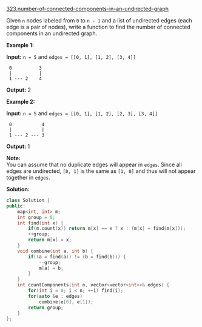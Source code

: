 [323.number-of-connected-components-in-an-undirected-graph](https://leetcode.com/problems/number-of-connected-components-in-an-undirected-graph/)  

Given `n` nodes labeled from `0` to `n - 1` and a list of undirected edges (each edge is a pair of nodes), write a function to find the number of connected components in an undirected graph.

**Example 1:**

**Input:** `n = 5` and `edges = [[0, 1], [1, 2], [3, 4]]`

     0          3
     |          |
     1 --- 2    4 

**Output:** 2

**Example 2:**

**Input:** `n = 5` and `edges = [[0, 1], [1, 2], [2, 3], [3, 4]]`

     0           4
     |           |
     1 --- 2 --- 3

**Output:** 1

**Note:**  
You can assume that no duplicate edges will appear in `edges`. Since all edges are undirected, `[0, 1]` is the same as `[1, 0]` and thus will not appear together in `edges`.  



**Solution:**  

```cpp
class Solution {
public:
    map<int, int> m;
    int group = 0;
    int find(int x) {
        if(m.count(x)) return m[x] == x ? x : (m[x] = find(m[x]));
        ++group;
        return m[x] = x;
    }
    void combine(int a, int b) {
        if((a = find(a)) != (b = find(b))) {
            --group;
            m[a] = b;
        }
    }
    int countComponents(int n, vector<vector<int>>& edges) {
        for(int i = 0; i < n; ++i) find(i);
        for(auto &e : edges) 
            combine(e[0], e[1]);
        return group;
    }
};
```
      
